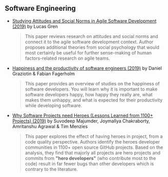 ## Software Engineering 

* [Studying Attitudes and Social Norms in Agile Software Development (2019)](https://arxiv.org/pdf/1904.09225.pdf) by Lucas Gren
    > This paper reviews research on attitudes and social norms and connect it to the agile software development context. Author proposes additional theories from social psychology that would most certainly be useful for further sense-making of human factors-related research on agile teams.

* [Happiness and the productivity of software engineers (2019)](https://arxiv.org/ftp/arxiv/papers/1904/1904.08239.pdf) by Daniel Graziotin & Fabian Fagerholm
    > This paper provides an overview of studies on the happiness of software developers. You will learn why it is important to make software developers happy, how happy they really are, what makes them unhappy, and what is expected for their productivity while developing software.

* [Why Software Projects need Heroes (Lessons Learned from 1100+ Projects) (2019)](https://arxiv.org/pdf/1904.09954.pdf) by Suvodeep Majumder, Joymallya Chakraborty, Amritanshu Agrawal & Tim Menzies
    > This paper explores the effect of having heroes in project, from a code quality perspective. Authors identify the heroes developer communities in 1100+ open source GitHub projects. Based on the analysis, they find that majorly all projects are hero projects and commits from **"hero developers"** (who contribute most to the code) result in far fewer bugs than other developers which is contrary to the literature.